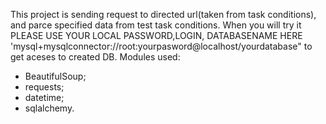 This project is sending request to directed url(taken from task conditions), and parce specified data from test task conditions.
When you will try it PLEASE USE YOUR LOCAL PASSWORD,LOGIN, DATABASENAME HERE 'mysql+mysqlconnector://root:yourpasword@localhost/yourdatabase" to get aceses to created DB.
Modules used:
  - BeautifulSoup;
  - requests;
  - datetime;
  - sqlalchemy.
